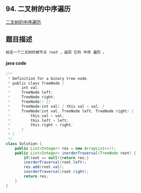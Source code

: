 ## 94. 二叉树的中序遍历

[二叉树的中序遍历](https://leetcode.cn/problems/binary-tree-inorder-traversal/)



## 题目描述

```
给定一个二叉树的根节点 root ，返回 它的 中序 遍历 。
```



#### java code

```java
/**
 * Definition for a binary tree node.
 * public class TreeNode {
 *     int val;
 *     TreeNode left;
 *     TreeNode right;
 *     TreeNode() {}
 *     TreeNode(int val) { this.val = val; }
 *     TreeNode(int val, TreeNode left, TreeNode right) {
 *         this.val = val;
 *         this.left = left;
 *         this.right = right;
 *     }
 * }
 */
class Solution {
    public List<Integer> res = new ArrayList<>();
    public List<Integer> inorderTraversal(TreeNode root) {
        if(root == null){return res;}
        inorderTraversal(root.left);
        res.add(root.val);
        inorderTraversal(root.right);
        return res;
    }
}
```

